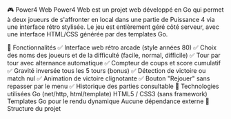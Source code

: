 🎮 Power4 Web
Power4 Web est un projet web développé en Go qui permet à deux joueurs de s'affronter en local dans une partie de Puissance 4 via une interface rétro stylisée. Le jeu est entièrement géré côté serveur, avec une interface HTML/CSS générée par des templates Go.

🚀 Fonctionnalités
✅ Interface web rétro arcade (style années 80)
✅ Choix des noms des joueurs et de la difficulté (facile, normal, difficile)
✅ Tour par tour avec alternance automatique
✅ Compteur de coups et score cumulatif
✅ Gravité inversée tous les 5 tours (bonus)
✅ Détection de victoire ou match nul
✅ Animation de victoire clignotante
✅ Bouton "Rejouer" sans repasser par le menu
✅ Historique des parties consultable
🧱 Technologies utilisées
Go (net/http, html/template)
HTML5 / CSS3 (sans framework)
Templates Go pour le rendu dynamique
Aucune dépendance externe
📁 Structure du projet
